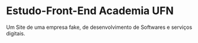 # Estudo-Front-End Academia UFN

Um Site de uma empresa fake, de desenvolvimento de Softwares e serviços digitais.

